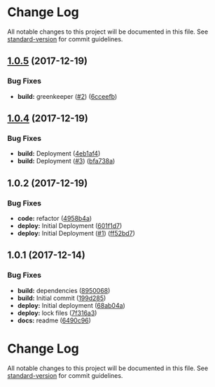 # Change Log

All notable changes to this project will be documented in this file. See [standard-version](https://github.com/conventional-changelog/standard-version) for commit guidelines.

<a name="1.0.5"></a>
## [1.0.5](https://github.com/adam-26/react-router-dispatcher-redirect/compare/v1.0.4...v1.0.5) (2017-12-19)


### Bug Fixes

* **build:** greenkeeper ([#2](https://github.com/adam-26/react-router-dispatcher-redirect/issues/2)) ([6cceefb](https://github.com/adam-26/react-router-dispatcher-redirect/commit/6cceefb))



<a name="1.0.4"></a>
## [1.0.4](https://github.com/adam-26/react-router-dispatcher-redirect/compare/v1.0.2...v1.0.4) (2017-12-19)


### Bug Fixes

* **build:** Deployment ([4eb1af4](https://github.com/adam-26/react-router-dispatcher-redirect/commit/4eb1af4))
* **build:** Deployment ([#3](https://github.com/adam-26/react-router-dispatcher-redirect/issues/3)) ([bfa738a](https://github.com/adam-26/react-router-dispatcher-redirect/commit/bfa738a))



<a name="1.0.2"></a>
## 1.0.2 (2017-12-19)


### Bug Fixes

* **code:** refactor ([4958b4a](https://github.com/adam-26/react-router-dispatcher-redirect/commit/4958b4a))
* **deploy:** Initial Deployment ([601f1d7](https://github.com/adam-26/react-router-dispatcher-redirect/commit/601f1d7))
* **deploy:** Initial Deployment ([#1](https://github.com/adam-26/react-router-dispatcher-redirect/issues/1)) ([ff52bd7](https://github.com/adam-26/react-router-dispatcher-redirect/commit/ff52bd7))



<a name="1.0.1"></a>
## 1.0.1 (2017-12-14)


### Bug Fixes

* **build:** dependencies ([8950068](https://github.com/adam-26/react-router-metadata-action/commit/8950068))
* **build:** Initial commit ([199d285](https://github.com/adam-26/react-router-metadata-action/commit/199d285))
* **deploy:** Initial deployment ([68ab04a](https://github.com/adam-26/react-router-metadata-action/commit/68ab04a))
* **deploy:** lock files ([7f316a3](https://github.com/adam-26/react-router-metadata-action/commit/7f316a3))
* **docs:** readme ([6490c96](https://github.com/adam-26/react-router-metadata-action/commit/6490c96))



# Change Log

All notable changes to this project will be documented in this file. See [standard-version](https://github.com/conventional-changelog/standard-version) for commit guidelines.
